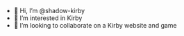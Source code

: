 - 👋 Hi, I’m @shadow-kirby
- 👀 I’m interested in Kirby
- 💞️ I’m looking to collaborate on a Kirby website and game
